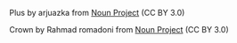 Plus by arjuazka from <a href="https://thenounproject.com/browse/icons/term/plus/" target="_blank" title="Plus Icons">Noun Project</a> (CC BY 3.0)

Crown by Rahmad romadoni from <a href="https://thenounproject.com/browse/icons/term/crown/" target="_blank" title="Crown Icons">Noun Project</a> (CC BY 3.0)